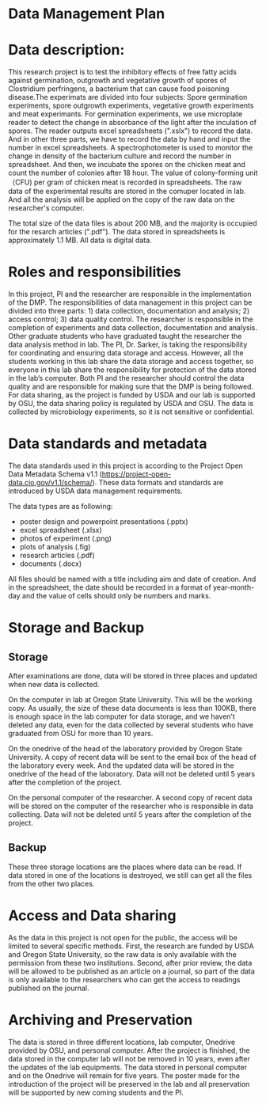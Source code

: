 # Data Management Plan

# Data description:

This research project is to test the inhibitory effects of free fatty acids against germination, outgrowth and vegetative growth of spores of Clostridium perfringens, a bacterium that can cause food poisoning disease.The experimats are divided into four subjects: Spore germination experiments, spore outgrowth experiments, vegetative growth experiments and meat experimants. For germination experiments, we use microplate reader to detect the change in absorbance of the light after the inculation of spores. The reader outputs excel spreadsheets (".xslx") to record the data. And in other three parts, we have to record the data by hand and input the number in excel spreadsheets. A spectrophotometer is used to monitor the change in density of the bacterium culture and record the number in spreadsheet. And then, we incubate the spores on the chicken meat and count the number of colonies after 18 hour. The value of colony-forming unit（CFU) per gram of chicken meat is recorded in spreadsheets. The raw data of the experimental results are stored in the comuper located in lab. And all the analysis will be applied on the copy of the raw data on the researcher's computer.

The total size of the data files is about 200 MB, and the majority is occupied for the resarch articles (".pdf"). The data stored in spreadsheets is approximately 1.1 MB. All data is digital data.


# Roles and responsibilities

In this project, PI and the researcher are responsible in the implementation of the DMP.
The responsibilities of data management in this project can be divided into three parts: 1) data collection, documentation and analysis; 2) access control; 3) data quality control. 
The researcher is responsible in the completion of experiments and data collection, documentation and analysis. Other graduate students who have graduated taught the researcher the data analysis method in lab.
The PI, Dr. Sarker, is taking the responsibility for coordinating and ensuring data storage and access. However, all the students working in this lab share the data storage and access together, so everyone in this lab share the responsibility for protection of the data stored in the lab’s computer. 
Both PI and the researcher should control the data quality and are responsible for making sure that the DMP is being followed.
For data sharing, as the project is funded by USDA and our lab is supported by OSU, the data sharing policy is regulated by USDA and OSU.
The data is collected by microbiology experiments, so it is not sensitive or confidential.

# Data standards and metadata
The data standards used in this project is according to the Project Open Data Metadata Schema v1.1 (https://project-open-data.cio.gov/v1.1/schema/). These data formats and standards are introduced by USDA data management requirements.

The data types are as following:
* poster design and powerpoint presentations (.pptx)
* excel spreadsheet (.xlsx)
* photos of experiment (.png)
* plots of analysis (.fig)
* research articles (.pdf)
* documents (.docx)

All files should be named with a title including aim and date of creation. And in the spreadsheet, the date should be recorded in a format of year-month-day and the value of cells should only be numbers and marks.

# Storage and Backup

## Storage

After examinations are done, data will be stored in three places and updated when new data is collected.

On the computer in lab at Oregon State University.
This will be the working copy. As usually, the size of these data documents is less than 100KB, there is enough space in the lab computer for data storage, and we haven’t deleted any data, even for the data collected by several students who have graduated from OSU for more than 10 years.

On the onedrive of the head of the laboratory provided by Oregon State University.
A copy of recent data will be sent to the email box of the head of the laboratory every week. And the updated data will be stored in the onedrive of the head of the laboratory. Data will not be deleted until 5 years after the completion of the project.

On the personal computer of the researcher.
A second copy of recent data will be stored on the computer of the researcher who is responsible in data collecting. Data will not be deleted until 5 years after the completion of the project.

## Backup

These three storage locations are the places where data can be read. If data stored in one of the locations is destroyed, we still can get all the files from the other two places.

# Access and Data sharing

As the data in this project is not open for the public, the access will be limited to several specific methods. First, the research are funded by USDA and Oregon State University, so the raw data is only available with the permission from these two institutions. Second, after prior review, the data will be allowed to be published as an article on a journal, so part of the data is only available to the researchers who can get the access to readings published on the journal. 

# Archiving and Preservation

The data is stored in three different locations, lab computer, Onedrive provided by OSU, and personal computer. After the project is finished, the data stored in the computer lab will not be removed in 10 years, even after the updates of the lab equipments. The data stored in personal computer and on the Onedrive will remain for five years. The poster made for the introduction of the project will be preserved in the lab and all preservation will be supported by new coming students and the PI.

